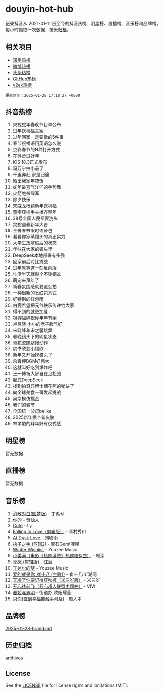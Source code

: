 # douyin-hot-hub

记录抖音从 2021-01-11 日至今的抖音热榜、明星榜、直播榜、音乐榜和品牌榜。每小时抓取一次数据，按天[归档](archives)。

## 相关项目

- [知乎热榜](https://github.com/lonnyzhang423/zhihu-hot-hub)
- [微博热榜](https://github.com/lonnyzhang423/weibo-hot-hub)
- [头条热榜](https://github.com/lonnyzhang423/toutiao-hot-hub)
- [GitHub热榜](https://github.com/lonnyzhang423/github-hot-hub)
- [v2ex热榜](https://github.com/lonnyzhang423/v2ex-hot-hub)


`更新时间：2025-01-28 17:18:27 +0800`

## 抖音热榜

1. 央视蛇年春晚节目单公布
1. 过年送祝福文案
1. 过年回家一定要做的5件事
1. 春节祝福语用英语怎么说
1. 京彩春节的N种打开方式
1. 在抖音过好年
1. iOS 18.3正式发布
1. 冯万宁拍小品了
1. 千里奔赴 家是归途
1. 晒出我家年夜饭
1. 蛇年最喜气洋洋的手势舞
1. 火箭绝杀绿军
1. 除夕快乐
1. 宋威龙杨颖新年送祝福
1. 董宇辉携手主播齐拜年
1. 28号全国人民都要洗头
1. 灵蛇迎春新年大吉
1. 王者春节限时语音包
1. 看看你家蒸馒头的真正实力
1. 大学生放寒假后的状态
1. 年味在大家的镜头里
1. DeepSeek本地部署有多强
1. 回家前后对比挑战
1. 过年就等这一刻反向版
1. 忙活半天就剩个不锈钢盆
1. 萌宠来拜年了
1. 新春氛围感就要这么拍
1. 一种很新的发红包方式
1. 好特别的红包雨
1. 白鹿希望把元气快乐传递给大家
1. 得不到的就更加爱
1. 锦鲤福娃祝你年年有余
1. 卢昱晓 小小的老子脾气好
1. 宋晓峰和宋之馨跳舞
1. 春晚镜头下的明星状态
1. 青花瓷踢腿慢动作
1. 虞书欣变小福欣
1. 新年又开始摸猫头了
1. 杀青梗BGM好伟大
1. 这就叫好吃到爆炸吧
1. 王一博祝大家自在且松弛
1. 起底DeepSeek
1. 找到拍奇异博士烟花照的秘诀了
1. 向全球美食一哥发起挑战
1. 吴京模仿挑战
1. 我们的春节
1. 全国统一父母belike
1. 2025新年换个新皮肤
1. 林孝埈的拜年好有仪式感

## 明星榜

暂无数据

## 直播榜

暂无数据

## 音乐榜

1. [消散对白(圆梦版)](https://sf5-hl-cdn-tos.douyinstatic.com/obj/tos-cn-ve-2774/og4jB5I5IizzoZVAAAzWgBMAsMDWoArfwBOiFs) - 丁禹兮
1. [你的](https://sf5-hl-cdn-tos.douyinstatic.com/obj/tos-cn-ve-2774/oYuIeKf42jB7sEV6B2upMdpYAgfrQWj0FeRegh) - 贺仙人
1. [Cute](https://sf5-hl-cdn-tos.douyinstatic.com/obj/tos-cn-ve-2774/o4IbIzHWKAAB4wsS5qMBRiiAlEBGTpQRNfFvuo) - Ly
1. [Falling In Love（剪辑版）](https://sf5-hl-cdn-tos.douyinstatic.com/obj/tos-cn-ve-2774/o8ajpA8zzgBPahbBIO8AcKGBLJezFCRd1wfP9f) - 青村秀和
1. [ At Dusk  Love ](https://sf5-hl-cdn-tos.douyinstatic.com/obj/tos-cn-ve-2774/o8CrpCf5CaYgI4ZrtQgMQAFEfuGqNnRSDQAPBc) - 刘嗨雨
1. [执子之手 (剪辑2)](https://sf5-hl-cdn-tos.douyinstatic.com/obj/tos-cn-ve-2774/oUoZLQjCc31XzqsBnBQUNgeKtYPBcgbFDwtfcu) - 宝石Gem\哩哩
1. [Winter Wishlist](https://sf5-hl-cdn-tos.douyinstatic.com/obj/tos-cn-ve-2774/oIIgUOeamCFCVAzxN6MFRLIBlLGpUqQxeeHrLE) - Youzee Music
1. [小美满（电影《热辣滚烫》热辣陪伴曲）](https://sf5-hl-cdn-tos.douyinstatic.com/obj/tos-cn-ve-2774/o0GAn2lSgfZIDUgtevCGDQYnFg4CwnrBaxbTZL) - 周深
1. [无感 (剪辑版)](https://sf5-hl-cdn-tos.douyinstatic.com/obj/tos-cn-ve-2774/o0eIsUzJBDlQaQFC5OFlgbMEZC1TFYBftOBn6p) - 江辰
1. [丁达尔的梦](https://sf5-hl-cdn-tos.douyinstatic.com/obj/tos-cn-ve-2774/oMU3WirUZBVQkAC9ccG5P2IQirziZM2RTInUY) - Youzee Music
1. [爱的就是你_崔十八 (主歌1)](https://sf5-hl-cdn-tos.douyinstatic.com/obj/tos-cn-ve-2774/oI5BO5DhFZ6UTcNCnZaOCBLtZ7WIMQGfgnXf5E) - 崔十八/听潮阁
1. [天冷了你要记得穿秋裤（米三岁版）](https://sf5-hl-cdn-tos.douyinstatic.com/obj/tos-cn-ve-2774/oQlIwVIDWiZ6BQilAorS7MA0AgCkQDvcZAdm1) - 米三岁
1. [开心往前飞（开心超人联盟主题曲）](https://sf5-hl-cdn-tos.douyinstatic.com/obj/tos-cn-ve-2774/9d8fb7c82cf1421fb93a9fe925275e0a) - VIVI
1. [春娇与志明](https://sf5-hl-cdn-tos.douyinstatic.com/obj/tos-cn-ve-2774/e530d8fceb7044b39707d7f9ff54add1) - 街道办,欧阳耀莹
1. [只你(直到幸福能触手可及)](https://sf6-cdn-tos.douyinstatic.com/obj/tos-cn-ve-2774/o0lBkRDzFTeaVSUz3ZZSCBVtZ5DIMQGfgmEAuE) - 颜人中

## 品牌榜

[2025-01-28-brand.md](archives/2025-01-28-brand.md)

## 历史归档

[archives](archives)

## License

See the [LICENSE](LICENSE) file for license rights and limitations (MIT).
